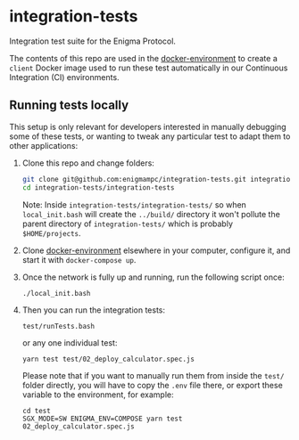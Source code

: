 # integration-tests

Integration test suite for the Enigma Protocol.

The contents of this repo are used in the [docker-environment](https://github.com/enigmampc/docker-environment) to create a `client` Docker image used to run these test automatically in our Continuous Integration (CI) environments.

## Running tests locally

This setup is only relevant for developers interested in manually debugging some of these tests, or wanting to tweak any particular test to adapt them to other applications:

1.  Clone this repo and change folders:

    ```bash
    git clone git@github.com:enigmampc/integration-tests.git integration-tests/integration-tests
    cd integration-tests/integration-tests
    ```

    Note: Inside `integration-tests/integration-tests/` so when `local_init.bash` will create the `../build/` directory it won't pollute the parent directory of `integration-tests/` which is probably `$HOME/projects`.

2.  Clone [docker-environment](https://github.com/enigmampc/docker-environment) elsewhere in your computer, configure it, and start it with `docker-compose up`.

3.  Once the network is fully up and running, run the following script once:

    ```bash
    ./local_init.bash
    ```

4.  Then you can run the integration tests:

    ```
    test/runTests.bash
    ```

    or any one individual test:

    ```
    yarn test test/02_deploy_calculator.spec.js
    ```

    Please note that if you want to manually run them from inside the `test/` folder directly, you will have to copy the `.env` file there, or export these variable to the environment, for example:

    ```
    cd test
    SGX_MODE=SW ENIGMA_ENV=COMPOSE yarn test 02_deploy_calculator.spec.js
    ```
